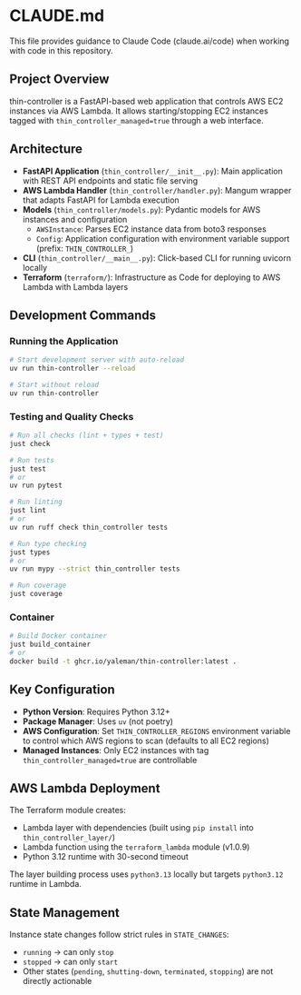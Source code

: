 # CLAUDE.md

This file provides guidance to Claude Code (claude.ai/code) when working with code in this repository.

## Project Overview

thin-controller is a FastAPI-based web application that controls AWS EC2 instances via AWS Lambda. It allows starting/stopping EC2 instances tagged with `thin_controller_managed=true` through a web interface.

## Architecture

- **FastAPI Application** (`thin_controller/__init__.py`): Main application with REST API endpoints and static file serving
- **AWS Lambda Handler** (`thin_controller/handler.py`): Mangum wrapper that adapts FastAPI for Lambda execution
- **Models** (`thin_controller/models.py`): Pydantic models for AWS instances and configuration
  - `AWSInstance`: Parses EC2 instance data from boto3 responses
  - `Config`: Application configuration with environment variable support (prefix: `THIN_CONTROLLER_`)
- **CLI** (`thin_controller/__main__.py`): Click-based CLI for running uvicorn locally
- **Terraform** (`terraform/`): Infrastructure as Code for deploying to AWS Lambda with Lambda layers

## Development Commands

### Running the Application

```bash
# Start development server with auto-reload
uv run thin-controller --reload

# Start without reload
uv run thin-controller
```

### Testing and Quality Checks

```bash
# Run all checks (lint + types + test)
just check

# Run tests
just test
# or
uv run pytest

# Run linting
just lint
# or
uv run ruff check thin_controller tests

# Run type checking
just types
# or
uv run mypy --strict thin_controller tests

# Run coverage
just coverage
```

### Container

```bash
# Build Docker container
just build_container
# or
docker build -t ghcr.io/yaleman/thin-controller:latest .
```

## Key Configuration

- **Python Version**: Requires Python 3.12+
- **Package Manager**: Uses `uv` (not poetry)
- **AWS Configuration**: Set `THIN_CONTROLLER_REGIONS` environment variable to control which AWS regions to scan (defaults to all EC2 regions)
- **Managed Instances**: Only EC2 instances with tag `thin_controller_managed=true` are controllable

## AWS Lambda Deployment

The Terraform module creates:

- Lambda layer with dependencies (built using `pip install` into `thin_controller_layer/`)
- Lambda function using the `terraform_lambda` module (v1.0.9)
- Python 3.12 runtime with 30-second timeout

The layer building process uses `python3.13` locally but targets `python3.12` runtime in Lambda.

## State Management

Instance state changes follow strict rules in `STATE_CHANGES`:

- `running` → can only `stop`
- `stopped` → can only `start`
- Other states (`pending`, `shutting-down`, `terminated`, `stopping`) are not directly actionable
